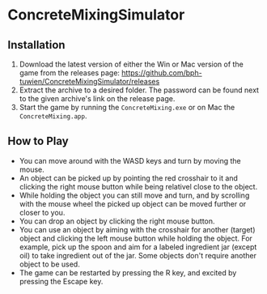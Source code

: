 # ConcreteMixingSimulator

## Installation

1. Download the latest version of either the Win or Mac version of the game from the releases page:
https://github.com/bph-tuwien/ConcreteMixingSimulator/releases
2. Extract the archive to a desired folder. The password can be found next to the given archive's link on the release page.
3. Start the game by running the `ConcreteMixing.exe` or on Mac the `ConcreteMixing.app`.

## How to Play

 * You can move around with the WASD keys and turn by moving the mouse.
 * An object can be picked up by pointing the red crosshair to it and clicking the right mouse button while being relativel close to the object.
 * While holding the object you can still move and turn, and by scrolling with the mouse wheel the picked up object can be moved further or closer to you.
 * You can drop an object by clicking the right mouse button.
 * You can use an object by aiming with the crosshair for another (target) object and clicking the left mouse button while holding the object. For example, pick up the spoon and aim for a labeled ingredient jar (except oil) to take ingredient out of the jar. Some objects don't require another object to be used. 
 * The game can be restarted by pressing the R key, and excited by pressing the Escape key.
